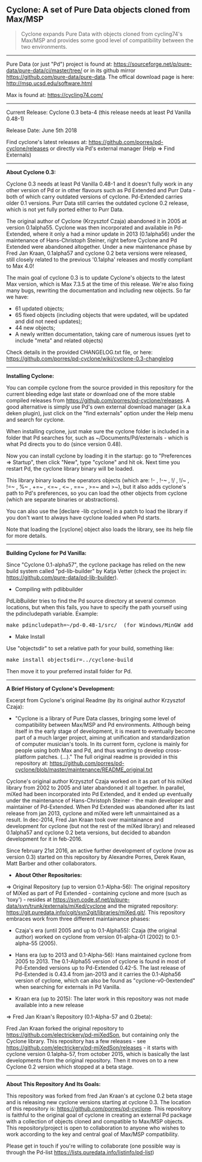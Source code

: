 

Cyclone: A set of Pure Data objects cloned from Max/MSP 
-------

> Cyclone expands Pure Data with objects cloned from cycling74's Max/MSP and provides some good level of compatibility between the two environments. 

-------

Pure Data (or just "Pd") project is found at: https://sourceforge.net/p/pure-data/pure-data/ci/master/tree/
or in its github mirror https://github.com/pure-data/pure-data. The offical download page is here: http://msp.ucsd.edu/software.html

Max is found at: https://cycling74.com/

-------

Current Release: Cyclone 0.3 beta-4 (this release needs at least Pd Vanilla 0.48-1)

Release Date: June 5th 2018

Find cyclone's latest releases at: https://github.com/porres/pd-cyclone/releases or directly via Pd's external manager (Help => Find Externals)

-------
<strong>About Cyclone 0.3:</strong>

Cyclone 0.3 needs at least Pd Vanilla 0.48-1 and it doesn't fully work in any other version of Pd or in other flavours such as Pd Extended and Purr Data - both of which carry outdated versions of cyclone. Pd-Extended carries older 0.1 versions. Purr Data still carries the outdated cyclone 0.2 release, which is not yet fully ported either to Purr Data.

The original author of Cyclone (Krzysztof Czaja) abandoned it in 2005 at version 0.1alpha55. Cyclone was then incorporated and available in Pd-Extended, where it only a had a minor update in 2013 (0.1alpha56) under the maintenance of Hans-Christoph Steiner, right before Cyclone and Pd Extended were abandoned altogether. Under a new maintenance phase by Fred Jan Kraan, 0.1alpha57 and cyclone 0.2 beta versions were released, still closely related to the previous '0.1alpha' releases and mostly compliant to Max 4.0!

The main goal of cyclone 0.3 is to update Cyclone's objects to the latest Max version, which is Max 7.3.5 at the time of this release. We're also fixing many bugs, rewriting the documentation and including new objects. So far we have:

- 61 updated objects;
- 65 fixed objects (including objects that were updated, will be updated and did not need updates);
- 44 new objects;
- A newly written documentation, taking care of numerous issues (yet to include "meta" and related objects)

Check details in the provided CHANGELOG.txt file, or here: https://github.com/porres/pd-cyclone/wiki/cyclone-0.3-changlelog

-------

<strong>Installing Cyclone:</strong>

You can compile cyclone from the source provided in this repository for the current bleeding edge last state or download one of the more stable compiled releases from <https://github.com/porres/pd-cyclone/releases>. A good alternative is simply use Pd's own external download manager (a.k.a deken plugin), just click on the "find externals" option under the Help menu and search for cyclone.

When installing cyclone, just make sure the cyclone folder is included in a folder that Pd searches for, such as ~/Documents/Pd/externals - which is what Pd directs you to do (since version 0.48).

Now you can install cyclone by loading it in the startup: go to "Preferences => Startup", then click "New", type "cyclone" and hit ok. Next time you restart Pd, the cyclone library binary will be loaded.

This library binary loads the operators objects (which are: !- , !-~ , !/ , !/~ , !=~ , %~ , +=~ , <=~ , <~ , ==~ , >=~ and >~), but it also adds cyclone's path to Pd's preferences, so you can load the other objects from cyclone (which are separate binaries or abstractions). 

You can also use the [declare -lib cyclone] in a patch to load the library if you don't want to always have cyclone loaded when Pd starts.

Note that loading the [cyclone] object also loads the library, see its help file for more details.

-------

<strong>Building Cyclone for Pd Vanilla:</strong>

Since "Cyclone 0.1-alpha57", the cyclone package has relied on the new build system called "pd-lib-builder" by Katja Vetter (check the project in: <https://github.com/pure-data/pd-lib-builder>). 

* Compiling with pdlibbuilder

PdLibBuilder tries to find the Pd source directory at several common locations, but when this fails, you have to specify the path yourself using the pdincludepath variable. Example:

<pre>make pdincludepath=~/pd-0.48-1/src/  (for Windows/MinGW add 'pdbinpath=~/pd-0.48-1/bin/)</pre>

* Make Install

Use "objectsdir" to set a relative path for your build, something like:

<pre>make install objectsdir=../cyclone-build</pre>

Then move it to your preferred install folder for Pd.

-------

<strong>A Brief History of Cyclone's Development:</strong>

Excerpt from Cyclone's original Readme (by its original author Krzysztof Czaja):

* "Cyclone is a library of Pure Data classes, bringing some level of compatibility between Max/MSP and Pd environments. Although being itself in the early stage of development, it is meant to eventually become part of a much larger project, aiming at unification and standardization of computer musician's tools. In its current form, cyclone is mainly for people using both Max and Pd, and thus wanting to develop cross-platform patches. (...)." The full original readme is provided in this repository at: <https://github.com/porres/pd-cyclone/blob/master/maintenance/README_original.txt>

Cyclone's original author Krzysztof Czaja worked on it as part of his miXed library from 2002 to 2005 and later abandoned it all together. In parallel, miXed had been incorporated into Pd Extended, and it ended up eventually under the maintenance of Hans-Christoph Steiner - the main developer and maintainer of Pd-Extended. When Pd Extended was abandoned after its last release from jan 2013, cyclone and miXed were left unmaintained as a result. In dec-2014, Fred Jan Kraan took over maintainance and development for cyclone (but not the rest of the miXed library) and released 0.1alpha57 and cyclone 0.2 beta versions, but decided to abandon development for it in feb-2016.

Since february 21st 2016, an active further development of cyclone (now as version 0.3) started on this repository by Alexandre Porres, Derek Kwan, Matt Barber and other collaborators.

* <strong>About Other Repositories:</strong>

=> Original Repository (up to version 0.1-Alpha-56):
The original repository of MiXed as part of Pd Extended - containing cyclone and more (such as 'toxy') - resides at <https://svn.code.sf.net/p/pure-data/svn/trunk/externals/miXed/cyclone> and the migrated repository: <https://git.puredata.info/cgit/svn2git/libraries/miXed.git/>. This repository embraces work from three different maintainance phases: 

- Czaja's era (until 2005 and up to 0.1-Alpha55): Czaja (the original author) worked on cyclone from version 01-alpha-01 (2002) to 0.1-alpha-55 (2005). 

- Hans era (up to 2013 and 0.1-Alpha-56): Hans maintained cyclone from 2005 to 2013. The 0.1-Alpha55 version of cyclone is found in most of Pd-Extended versions up to Pd-Extended 0.42-5. The last release of Pd-Extended is 0.43.4 from jan-2013 and it carries the 0.1-Alpha56 version of cyclone, which can also be found as "cyclone-v0-0extended" when searching for externals in Pd Vanilla.

- Kraan era (up to 2015): The later work in this repository was not made available into a new release

=> Fred Jan Kraan's Repository (0.1-Alpha-57 and 0.2beta):

Fred Jan Kraan forked the original repository to <https://github.com/electrickery/pd-miXedSon>, but containing only the Cyclone library. This repository has a few releases - see https://github.com/electrickery/pd-miXedSon/releases - it starts with cyclone version 0.1alpha-57, from october 2015, which is basically the last developments from the original repository. Then it moves on to a new Cyclone 0.2 version which stopped at a beta stage.

-------

<strong>About This Repository And Its Goals:</strong>

This repository was forked from fred Jan Kraan's at cyclone 0.2 beta stage and is releasing new cyclone versions starting at cyclone 0.3. The location of this repository is: https://github.com/porres/pd-cyclone. This repository is faithful to the original goal of cyclone in creating an external Pd package with a collection of objects cloned and compatible to Max/MSP objects. This repository/project is open to collaboration to anyone who wishes to work according to the key and central goal of Max/MSP compatibility. 

Please get in touch if you're willing to collaborate (one possible way is through the Pd-list https://lists.puredata.info/listinfo/pd-list)
